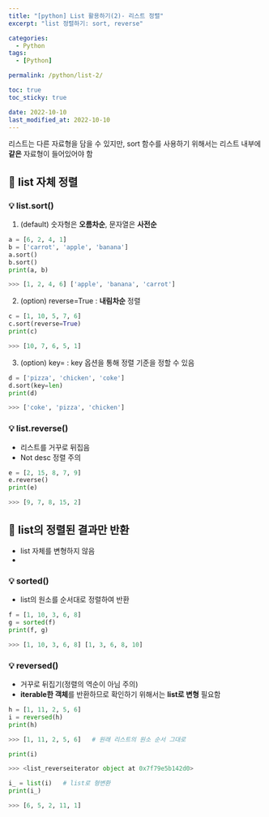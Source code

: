 ```yaml
---
title: "[python] List 활용하기(2)- 리스트 정렬"
excerpt: "list 정렬하기: sort, reverse"

categories:
  - Python
tags:
  - [Python]

permalink: /python/list-2/

toc: true
toc_sticky: true

date: 2022-10-10
last_modified_at: 2022-10-10
---
```


리스트는 다른 자료형을 담을 수 있지만, sort 함수를 사용하기 위해서는 리스트 내부에 **같은** 자료형이 들어있어야 함

## 🚀 list 자체 정렬
### 💡 list.sort()
1. (default) 숫자형은 **오름차순**, 문자열은 **사전순**
```python
a = [6, 2, 4, 1]
b = ['carrot', 'apple', 'banana']
a.sort()
b.sort()
print(a, b)

>>> [1, 2, 4, 6] ['apple', 'banana', 'carrot']
```

2. (option) reverse=True : **내림차순** 정렬
```python
c = [1, 10, 5, 7, 6]
c.sort(reverse=True)
print(c)

>>> [10, 7, 6, 5, 1]
```

3. (option) key= : key 옵션을 통해 정렬 기준을 정할 수 있음
```python
d = ['pizza', 'chicken', 'coke']
d.sort(key=len)
print(d)

>>> ['coke', 'pizza', 'chicken']
```

### 💡 list.reverse()
- 리스트를 거꾸로 뒤집음
- Not desc 정렬 주의
```python
e = [2, 15, 8, 7, 9]
e.reverse()
print(e)

>>> [9, 7, 8, 15, 2]
```

## 🚀 list의 정렬된 결과만 반환
- list 자체를 변형하지 않음
- 
### 💡 sorted()
- list의 원소를 순서대로 정렬하여 반환
```python
f = [1, 10, 3, 6, 8]
g = sorted(f)
print(f, g)

>>> [1, 10, 3, 6, 8] [1, 3, 6, 8, 10]
```
### 💡 reversed()
- 거꾸로 뒤집기(정렬의 역순이 아님 주의)
- **iterable한 객체**를 반환하므로 확인하기 위해서는 **list로 변형** 필요함

```python
h = [1, 11, 2, 5, 6]
i = reversed(h)
print(h)

>>> [1, 11, 2, 5, 6]   # 원래 리스트의 원소 순서 그대로
```
```python
print(i)

>>> <list_reverseiterator object at 0x7f79e5b142d0>
```
```python
i_ = list(i)   # list로 형변환
print(i_)

>>> [6, 5, 2, 11, 1]
```
